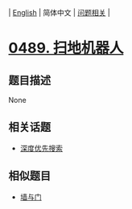 
| [English](README_EN.md) | 简体中文 | [问题相关](QUESTION.md) |
# [0489. 扫地机器人](https://leetcode-cn.com/problems/robot-room-cleaner/)
## 题目描述
None
## 相关话题
- [深度优先搜索](https://leetcode-cn.com/tag/depth-first-search)
## 相似题目
- [墙与门](../0286/README.md)
